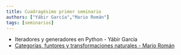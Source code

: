 ```yaml
---
title: Cuadragésimo primer seminario
authors: ["Yábir García","Mario Román"]
tags: [seminarios]
---
```


* Iteradores y generadores en Python - Yábir García
* [Categorías, funtores y transformaciones naturales - Mario Román](https://github.com/mroman42/lambda.notes)


